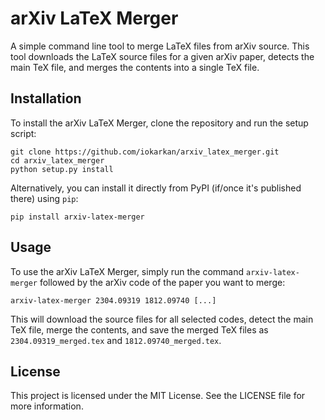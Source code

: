 # arXiv LaTeX Merger

A simple command line tool to merge LaTeX files from arXiv source. This tool downloads the LaTeX source files for a given arXiv paper, detects the main TeX file, and merges the contents into a single TeX file.

## Installation

To install the arXiv LaTeX Merger, clone the repository and run the setup script:

```
git clone https://github.com/iokarkan/arxiv_latex_merger.git
cd arxiv_latex_merger
python setup.py install
```

Alternatively, you can install it directly from PyPI (if/once it's published there) using `pip`:

```
pip install arxiv-latex-merger
```

## Usage

To use the arXiv LaTeX Merger, simply run the command `arxiv-latex-merger` followed by the arXiv code of the paper you want to merge:

```
arxiv-latex-merger 2304.09319 1812.09740 [...]
```

This will download the source files for all selected codes, detect the main TeX file, merge the contents, and save the merged TeX files as `2304.09319_merged.tex` and `1812.09740_merged.tex`.

## License

This project is licensed under the MIT License. See the LICENSE file for more information.



